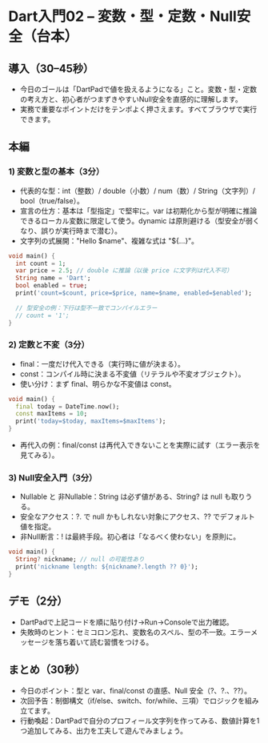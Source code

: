 # Dart入門02 – 変数・型・定数・Null安全（台本）

## 導入（30–45秒）
- 今日のゴールは「DartPadで値を扱えるようになる」こと。変数・型・定数の考え方と、初心者がつまずきやすいNull安全を直感的に理解します。
- 実務で重要なポイントだけをテンポよく押さえます。すべてブラウザで実行できます。

## 本編

### 1) 変数と型の基本（3分）
- 代表的な型：int（整数）/ double（小数）/ num（数）/ String（文字列）/ bool（true/false）。
- 宣言の仕方：基本は「型指定」で堅牢に。var は初期化から型が明確に推論できるローカル変数に限定して使う。dynamic は原則避ける（型安全が弱くなり、誤りが実行時まで潜む）。
- 文字列の式展開："Hello $name"、複雑な式は "${...}"。

```dart
void main() {
  int count = 1;
  var price = 2.5; // double に推論（以後 price に文字列は代入不可）
  String name = 'Dart';
  bool enabled = true;
  print('count=$count, price=$price, name=$name, enabled=$enabled');
  
  // 型安全の例：下行は型不一致でコンパイルエラー
  // count = '1';
}
```

### 2) 定数と不変（3分）
- final：一度だけ代入できる（実行時に値が決まる）。
- const：コンパイル時に決まる不変値（リテラルや不変オブジェクト）。
- 使い分け：まず final、明らかな不変値は const。

```dart
void main() {
  final today = DateTime.now();
  const maxItems = 10;
  print('today=$today, maxItems=$maxItems');
}
```

- 再代入の例：final/const は再代入できないことを実際に試す（エラー表示を見てみる）。

### 3) Null安全入門（3分）
- Nullable と 非Nullable：String は必ず値がある、String? は null も取りうる。
- 安全なアクセス：?. で null かもしれない対象にアクセス、?? でデフォルト値を指定。
- 非Null断言：! は最終手段。初心者は「なるべく使わない」を原則に。

```dart
void main() {
  String? nickname; // null の可能性あり
  print('nickname length: ${nickname?.length ?? 0}');
}
```

## デモ（2分）
- DartPadで上記コードを順に貼り付け→Run→Consoleで出力確認。
- 失敗時のヒント：セミコロン忘れ、変数名のスペル、型の不一致。エラーメッセージを落ち着いて読む習慣をつける。

## まとめ（30秒）
- 今日のポイント：型と var、final/const の直感、Null 安全（?、?.、??）。
- 次回予告：制御構文（if/else、switch、for/while、三項）でロジックを組み立てます。
- 行動喚起：DartPadで自分のプロフィール文字列を作ってみる、数値計算を1つ追加してみる、出力を工夫して遊んでみましょう。